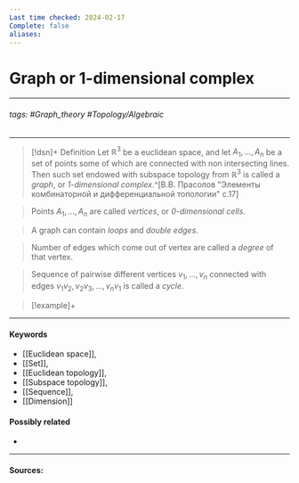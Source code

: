 ```yaml
---
Last time checked: 2024-02-17
Complete: false
aliases:
---
```

# Graph or 1-dimensional complex  
***
###### tags: #Graph_theory #Topology/Algebraic 
***
>[!dsn]+ Definition
>Let $\mathbb{R}^{3}$ be a euclidean space, and let $A_{1},\dots,A_{n}$ be a set of points some of which are connected with non intersecting lines. Then such set endowed with subspace topology from $\mathbb{R}^{3}$ is called a *graph*, or *$1$-dimensional complex*.^[В.В. Прасолов "Элементы комбинаторной и дифференциальной топологии" с.17]


>Points $A_{1},\dots,A_{n}$ are called *vertices*, or *$0$-dimensional cells*.

>A graph can contain *loops* and *double edges*.

>Number of edges which come out of vertex are called a *degree* of that vertex.

>Sequence of pairwise different vertices $v_{1},\dots,v_{n}$ connected with edges $v_{1}v_{2},v_{2}v_{3},\dots,v_{n}v_{1}$ is called a *cycle*.

>[!example]+
>
***
#### Keywords
- [[Euclidean space]],
- [[Set]],
- [[Euclidean topology]],
- [[Subspace topology]],
- [[Sequence]],
- [[Dimension]]
#### Possibly related
- 
***
#### Sources: